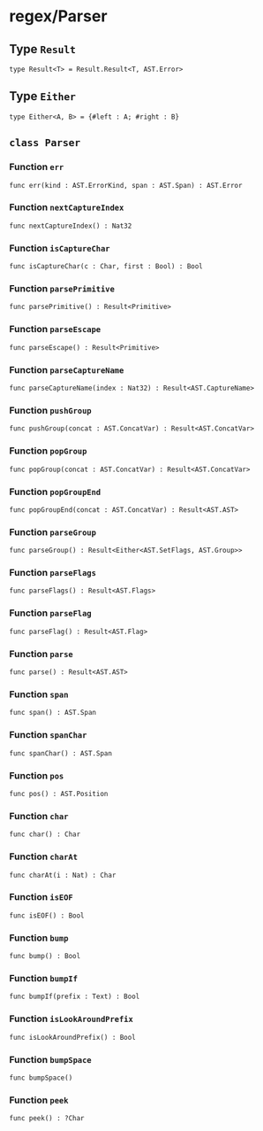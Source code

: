 # regex/Parser

## Type `Result`
`type Result<T> = Result.Result<T, AST.Error>`


## Type `Either`
`type Either<A, B> = {#left : A; #right : B}`


## `class Parser`


### Function `err`
`func err(kind : AST.ErrorKind, span : AST.Span) : AST.Error`



### Function `nextCaptureIndex`
`func nextCaptureIndex() : Nat32`



### Function `isCaptureChar`
`func isCaptureChar(c : Char, first : Bool) : Bool`



### Function `parsePrimitive`
`func parsePrimitive() : Result<Primitive>`



### Function `parseEscape`
`func parseEscape() : Result<Primitive>`



### Function `parseCaptureName`
`func parseCaptureName(index : Nat32) : Result<AST.CaptureName>`



### Function `pushGroup`
`func pushGroup(concat : AST.ConcatVar) : Result<AST.ConcatVar>`



### Function `popGroup`
`func popGroup(concat : AST.ConcatVar) : Result<AST.ConcatVar>`



### Function `popGroupEnd`
`func popGroupEnd(concat : AST.ConcatVar) : Result<AST.AST>`



### Function `parseGroup`
`func parseGroup() : Result<Either<AST.SetFlags, AST.Group>>`



### Function `parseFlags`
`func parseFlags() : Result<AST.Flags>`



### Function `parseFlag`
`func parseFlag() : Result<AST.Flag>`



### Function `parse`
`func parse() : Result<AST.AST>`



### Function `span`
`func span() : AST.Span`



### Function `spanChar`
`func spanChar() : AST.Span`



### Function `pos`
`func pos() : AST.Position`



### Function `char`
`func char() : Char`



### Function `charAt`
`func charAt(i : Nat) : Char`



### Function `isEOF`
`func isEOF() : Bool`



### Function `bump`
`func bump() : Bool`



### Function `bumpIf`
`func bumpIf(prefix : Text) : Bool`



### Function `isLookAroundPrefix`
`func isLookAroundPrefix() : Bool`



### Function `bumpSpace`
`func bumpSpace()`



### Function `peek`
`func peek() : ?Char`

